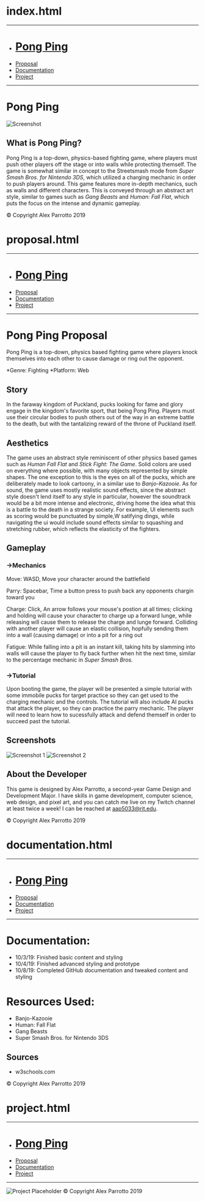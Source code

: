 # index.html
___________________________________________________________________

* # [Pong Ping](https://people.rit.edu/aap5033/235/Proposal/index.html)
* [Proposal](https://people.rit.edu/aap5033/235/Proposal/proposal.html)
* [Documentation](https://people.rit.edu/aap5033/235/Proposal/documentation.html)
* [Project](https://people.rit.edu/aap5033/235/Proposal/project.html)
___
# Pong Ping
![Screenshot](https://people.rit.edu/aap5033/235/Proposal/media/screenshot1.png "Screenshot")
## What is Pong Ping?
Pong Ping is a top-down, physics-based fighting game, where players must push other players off the stage or into walls
while protecting themself. The game is somewhat similar in concept to the Streetsmash mode from *Super Smash Bros. for Nintendo 3DS*,
which utilized a charging mechanic in order to push players around. This game features more in-depth mechanics, such as walls and
different characters. This is conveyed through an abstract art style, similar to games such as *Gang Beasts* and *Human: Fall Flat*,
which puts the focus on the intense and dynamic gameplay.

&copy; Copyright Alex Parrotto 2019

# proposal.html
___________________________________________________________________

* # [Pong Ping](https://people.rit.edu/aap5033/235/Proposal/index.html)
* [Proposal](https://people.rit.edu/aap5033/235/Proposal/proposal.html)
* [Documentation](https://people.rit.edu/aap5033/235/Proposal/documentation.html)
* [Project](https://people.rit.edu/aap5033/235/Proposal/project.html)
___
# Pong Ping Proposal

Pong Ping is a top-down, physics based fighting game where players knock themselves into each other to cause
damage or ring out the opponent.

*Genre: Fighting
*Platform: Web

## Story
In the faraway kingdom of Puckland, pucks looking for fame and glory engage in the kingdom's favorite sport, that
being Pong Ping. Players must use their circular bodies to push others out of the way in an extreme battle to the death,
but with the tantalizing reward of the throne of Puckland itself.</p>

## Aesthetics
The game uses an abstract style reminiscent of other physics based games such as *Human Fall Flat* and *Stick Fight: The Game*.
Solid colors are used on everything where possible, with many objects represented by simple shapes. The one exception to this is
the eyes on all of the pucks, which are deliberately made to look cartoony, in a similar use to *Banjo-Kazooie*. As for sound,
the game uses mostly realistic sound effects, since the abstract style doesn't lend itself to any style in particular, however
the soundtrack would be a bit more intense and electronic, driving home the idea what this is a battle to the death in a strange
society. For example, UI elements such as scoring would be punctuated by simple,W satifying dings, while navigating the ui would
include sound effects similar to squashing and stretching rubber, which reflects the elasticity of the fighters.

## Gameplay
### &#8594;Mechanics

Move: WASD, Move your character around the battlefield

Parry: Spacebar, Time a button press to push back any opponents chargin toward you

Charge: Click, An arrow follows your mouse's postion at all times; clicking and holding will cause your character
to charge up a forward lunge, while releasing will cause them to release the charge and lunge forward. Colliding
with another player will cause an elastic collision, hopfully sending them into a wall (causing damage) or into
a pit for a ring out

Fatigue: While falling into a pit is an instant kill, taking hits by slamming into walls will cause the player to
fly back further when hit the next time, similar to the percentage mechanic in *Super Smash Bros.*
### &#8594;Tutorial

Upon booting the game, the player will be presented a simple tutorial with some immobile pucks for target practice 
so they can get used to the charging mechanic and the controls. The tutorial will also include AI pucks that attack
the player, so they can practice the parry mechanic. The player will need to learn how to sucessfully attack and
defend themself in order to succeed past the tutorial.

## Screenshots
![Screenshot 1](https://people.rit.edu/aap5033/235/Proposal/media/screenshot1.png "Screenshot 1")
![Screenshot 2](https://people.rit.edu/aap5033/235/Proposal/media/screenshot2.png "Screenshot 2")

## About the Developer
This game is designed by Alex Parrotto, a second-year Game Design and Development Major. I have skills in
game development, computer science, web design, and pixel art, and you can catch me live on my Twitch channel
at least twice a week! I can be reached at aap5033@rit.edu.

&copy; Copyright Alex Parrotto 2019

# documentation.html
______________________________________________________

* # [Pong Ping](https://people.rit.edu/aap5033/235/Proposal/index.html)
* [Proposal](https://people.rit.edu/aap5033/235/Proposal/proposal.html)
* [Documentation](https://people.rit.edu/aap5033/235/Proposal/documentation.html)
* [Project](https://people.rit.edu/aap5033/235/Proposal/project.html)
___
# Documentation:
* 10/3/19: Finished basic content and styling
* 10/4/19: Finished advanced styling and prototype
* 10/8/19: Completed GitHub documentation and tweaked content and styling

# Resources Used:
* Banjo-Kazooie
* Human: Fall Flat
* Gang Beasts
* Super Smash Bros. for Nintendo 3DS

## Sources
* w3schools.com

&copy; Copyright Alex Parrotto 2019

# project.html
________________________________________________________

* # [Pong Ping](https://people.rit.edu/aap5033/235/Proposal/index.html)
* [Proposal](https://people.rit.edu/aap5033/235/Proposal/proposal.html)
* [Documentation](https://people.rit.edu/aap5033/235/Proposal/documentation.html)
* [Project](https://people.rit.edu/aap5033/235/Proposal/project.html)
___

![Project Placeholder](https://people.rit.edu/aap5033/235/Proposal/media/placeholder.png "Project")
&copy; Copyright Alex Parrotto 2019
